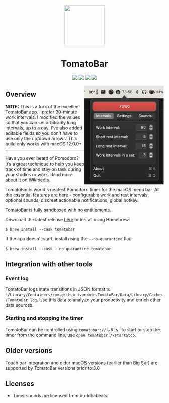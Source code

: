 <p align="center">
<img src="https://raw.githubusercontent.com/ivoronin/TomatoBar/main/TomatoBar/Assets.xcassets/AppIcon.appiconset/icon_128x128%402x.png" width="128" height="128"/>
<p>
 
<h1 align="center">TomatoBar</h1>
<p align="center">
<img src="https://img.shields.io/github/actions/workflow/status/ivoronin/TomatoBar/main.yml?branch=main"/> <img src="https://img.shields.io/github/downloads/ivoronin/TomatoBar/total"/> <img src="https://img.shields.io/github/v/release/ivoronin/TomatoBar?display_name=tag"/> <img src="https://img.shields.io/homebrew/cask/v/tomatobar"/>
</p>

<img
  src="https://github.com/dhiren2/TomatoBar/raw/main/screenshot.png?raw=true"
  alt="Screenshot"
  width="50%"
  align="right"
/>

## Overview

**NOTE:** This is a fork of the excellent TomatoBar app. I prefer 90-minute work intervals. I modified the values so that you can set arbitrarily long intervals, up to a day. I've also added editable fields so you don't have to use only the up/down arrows. This build only works with macOS 12.0.0+

-----

Have you ever heard of Pomodoro? It’s a great technique to help you keep track of time and stay on task during your studies or work. Read more about it on <a href="https://en.wikipedia.org/wiki/Pomodoro_Technique">Wikipedia</a>.

TomatoBar is world's neatest Pomodoro timer for the macOS menu bar. All the essential features are here - configurable
work and rest intervals, optional sounds, discreet actionable notifications, global hotkey.

TomatoBar is fully sandboxed with no entitlements.

Download the latest release <a href="https://github.com/ivoronin/TomatoBar/releases/latest/">here</a> or install using Homebrew:
```
$ brew install --cask tomatobar
```

If the app doesn't start, install using the `--no-quarantine` flag:
```
$ brew install --cask --no-quarantine tomatobar
```

## Integration with other tools
### Event log
TomatoBar logs state transitions in JSON format to `~/Library/Containers/com.github.ivoronin.TomatoBar/Data/Library/Caches/TomatoBar.log`. Use this data to analyze your productivity and enrich other data sources.
### Starting and stopping the timer
TomatoBar can be controlled using `tomatobar://` URLs. To start or stop the timer from the command line, use `open tomatobar://startStop`.

## Older versions
Touch bar integration and older macOS versions (earlier than Big Sur) are supported by TomatoBar versions prior to 3.0

## Licenses
 - Timer sounds are licensed from buddhabeats
